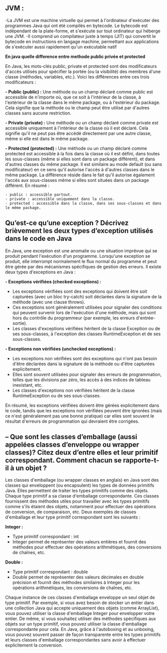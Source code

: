 ## JVM :
-La JVM est une machine virtuelle qui permet à l'ordinateur d'exécuter des programmes
Java qui ont été compilés en bytecode. Le bytecode est indépendant de la plate-forme, et
s'exécute sur tout ordinateur qui héberge une JVM.
-Il comprend un compilateur juste à
temps (JIT) qui convertit le bytecode en instructions en langage machine, permettant aux
applications de s'exécuter aussi rapidement qu'un exécutable natif

**En java quelle difference entre methode public privée et protected**

En Java, les mots-clés public, private et protected sont des modificateurs d'accès utilisés pour spécifier la portée (ou la visibilité) des membres d'une classe (méthodes, variables, etc.). Voici les différences entre ces trois modificateurs :

**- Public (public) :**
Une méthode ou un champ déclaré comme public est accessible de n'importe où, que ce soit à l'intérieur de la classe, à l'extérieur de la classe dans le même package, ou à l'extérieur du package.
Cela signifie que la méthode ou le champ peut être utilisé par d'autres classes sans aucune restriction.

**- Private (private) :**
Une méthode ou un champ déclaré comme private est accessible uniquement à l'intérieur de la classe où il est déclaré.
Cela signifie qu'il ne peut pas être accédé directement par une autre classe, même si elle est dans le même package.

**- Protected (protected) :**
Une méthode ou un champ déclaré comme protected est accessible à la fois dans la classe où il est défini, dans toutes les sous-classes (même si elles sont dans un package différent), et dans d'autres classes du même package.
Il est similaire au mode default (ou sans modificateur) en ce sens qu'il autorise l'accès à d'autres classes dans le même package. La différence réside dans le fait qu'il autorise également l'accès aux sous-classes même si elles sont situées dans un package différent.
En résumé :

    - public : accessible partout.
    - private : accessible uniquement dans la classe.
    - protected : accessible dans la classe, dans ses sous-classes et dans le même package.

##  Qu’est-ce qu’une exception ? Décrivez brièvement les deux types d’exception utilisés dans le code en Java

En Java, une exception est une anomalie ou une situation imprévue qui se produit pendant l'exécution d'un programme. 
Lorsqu'une exception se produit, elle interrompt normalement le flux normal du programme et peut être gérée par des mécanismes spécifiques de gestion des erreurs.
Il existe deux types d'exceptions en Java :

**- Exceptions vérifiées (checked exceptions) :**
- Les exceptions vérifiées sont des exceptions qui doivent être soit capturées (avec un bloc try-catch) soit déclarées dans la signature de la méthode (avec une clause throws).
- Ces exceptions sont généralement utilisées pour signaler des conditions qui peuvent survenir lors de l'exécution d'une méthode, mais qui sont hors du contrôle du programmeur (par exemple, les erreurs d'entrée-sortie).
- Les classes d'exceptions vérifiées héritent de la classe Exception ou de ses sous-classes, à l'exception des classes RuntimeException et de ses sous-classes.

**- Exceptions non vérifiées (unchecked exceptions) :**
- Les exceptions non vérifiées sont des exceptions qui n'ont pas besoin d'être déclarées dans la signature de la méthode ou d'être capturées explicitement.
- Elles sont souvent utilisées pour signaler des erreurs de programmation, telles que les divisions par zéro, les accès à des indices de tableau inexistant, etc.
- Les classes d'exceptions non vérifiées héritent de la classe RuntimeException ou de ses sous-classes.

En résumé, les exceptions vérifiées doivent être gérées explicitement dans le code, tandis que les exceptions non vérifiées peuvent être ignorées (mais ce n'est généralement pas une bonne pratique) car elles sont souvent le résultat d'erreurs de programmation qui devraient être corrigées.

## – Que sont les classes d’emballage (aussi appelées classes d’enveloppe ou wrapper classes)? Citez deux d’entre elles et leur primitif correspondant. Comment chacun se rapporte-t-il à un objet ?

Les classes d'emballage (ou wrapper classes en anglais) en Java sont des classes qui enveloppent (ou encapsulent) les types de données primitifs Java. Elles permettent de traiter les types primitifs comme des objets. Chaque type primitif a sa classe d'emballage correspondante. Ces classes fournissent des méthodes utiles pour travailler avec les types primitifs comme s'ils étaient des objets, notamment pour effectuer des opérations de conversion, de comparaison, etc.
Deux exemples de classes d'emballage et leur type primitif correspondant sont les suivants :

**Integer :**
- Type primitif correspondant : int
- Integer permet de représenter des valeurs entières et fournit des méthodes pour effectuer des opérations arithmétiques, des conversions de chaînes, etc.

**Double :**
- Type primitif correspondant : double
- Double permet de représenter des valeurs décimales en double précision et fournit des méthodes similaires à Integer pour les opérations arithmétiques, les conversions de chaînes, etc.

Chaque instance de ces classes d'emballage enveloppe un seul objet de type primitif. Par exemple, si vous avez besoin de stocker un entier dans une collection Java qui accepte uniquement des objets (comme ArrayList), vous pouvez utiliser la classe d'emballage Integer pour envelopper votre entier. De même, si vous souhaitez utiliser des méthodes spécifiques aux objets sur un type primitif, vous pouvez utiliser la classe d'emballage correspondante pour cela. En Java, grâce à l'autoboxing et au unboxing, vous pouvez souvent passer de façon transparente entre les types primitifs et leurs classes d'emballage correspondantes sans avoir à effectuer explicitement la conversion.